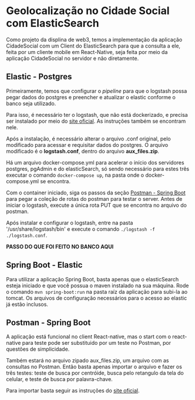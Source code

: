 # Geolocalização no Cidade Social com ElasticSearch
Como projeto da displina de web3, temos a implementação da aplicação CidadeSocial com um Client do ElasticSearch para que a consulta a ele, feita por um cliente mobile em React-Native, seja feita por meio da aplicação CidadeSocial no servidor e não diretamente.

## Elastic - Postgres
Primeiramente, temos que configurar o *pipeline* para que o logstash possa pegar dados do postgres e preencher e atualizar o elastic conforme o banco seja utilizado.

Para isso, é necessário ter o logstash, que não está dockerizado, e precisa ser instalado por meio do [site oficial](https://www.elastic.co/guide/en/logstash/current/installing-logstash.html). As instruções também se encontram nele.

Após a instalação, é necessário alterar o arquivo .conf original, pelo modificado para acessar e requisitar dados do postgres. O arquivo modificado é o **logstash.conf**, dentro do arquivo **aux_files.zip**.

Há um arquivo docker-compose.yml para acelerar o início dos servidores postgres, pgAdmin e do elasticSearch, só sendo necessário para estes três executar o comando `docker-compose up`, na pasta onde o docker-compose.yml se encontra.

Com o container iniciado, siga os passos da seção [Postman - Spring Boot](##Postman---Spring-Boot) para pegar a coleção de rotas do postman para testar o server.
Antes de iniciar o logstash, execute a única rota PUT que se encontra no arquivo do postman.

Após instalar e configurar o logstash, entre na pasta '/usr/share/logstash/bin' e execute o comando `./logstash -f ./logstash.conf`.


**PASSO DO QUE FOI FEITO NO BANCO AQUI**

## Spring Boot - Elastic

Para utilizar a aplicação Spring Boot, basta apenas que o elasticSearch esteja iniciado e que você possua o maven instalado na sua máquina. Rode o comando `mvn spring-boot:run` na pasta raíz da aplicação para subi-la ao tomcat.
Os arquivos de configuração necessários para o acesso ao elastic já estão inclusos.

## Postman - Spring Boot

A aplicação está funcional no client React-native, mas o start com o react-native para teste pode ser substituido por um teste no Postman, por questões de simplicidade. 

Também estará no arquivo zipado aux_files.zip, um arquivo com as consultas no Postman. Então basta apenas importar o arquivo e fazer os três testes: teste de busca por centróide, busca pelo retangulo da tela do celular, e teste de busca por palavra-chave.

Para importar basta seguir as instruções do [site oficial](https://learning.postman.com/docs/getting-started/importing-and-exporting-data/#importing-postman-data).